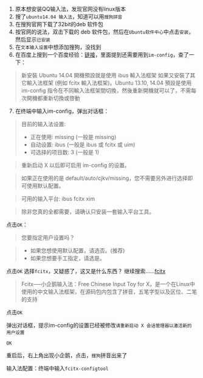 1. 原本想安装QQ输入法，发现官网没有linux版本
2. 搜了`ubuntu14.04 输入法`，知道可以用`搜狗拼音`
3. 在搜狗官网下载了32bit的deb 软件包
4. 按官网的说法，双击下载的 deb 软件包，然后在`Ubuntu软件中心`中点击`安装`，然后显示`已安装`
5. 在`文本输入设置`中想添加搜狗，没找到
6. 在百度上搜到一个百度经验：[链接](http://jingyan.baidu.com/article/ad310e80ae6d971849f49ed3.html)，里面提到还需要用到`im-config`，查了一下：

>新安裝 Ubuntu 14.04 開機預設就是使用 ibus 輸入法框架
>如果又安裝了其它輸入法框架 (例如 fcitx 輸入法框架)。Ubuntu 13.10, 14.04 預設是使用 im-config 指令在不同輸入法框架間切換，然後重新開機就可以了，不需每次開機都重新切換或啓動

7. 在终端中输入im-config，弹出对话框：

>目前的输入法设置:
> * 正在使用: missing (一般是 missing)
> * 自动设置: ibus (一般是 ibus 或 fcitx 或 uim)
> * 可选择的项目数: 3 (一般是 1)

>重新启动 X 以后即可启用 im-config 的设置。

>如果正在使用的是 default/auto/cjkv/missing，您不需要另外进行选择即可使用默认配置。

>  可用的输入平台:  ibus fcitx xim

>除非您真的全都需要，请确认只安装一套输入平台工具。

点击`OK`：

>您要指定用户设置吗？

> * 如果您想使用默认配置，请选否。(推荐)
> * 如果您想要手工指定，请选是。

点击`OK`
选择`fcitx`，又疑惑了，这又是什么东西？
继续搜索……[fcitx](http://zh.wikipedia.org/wiki/FCITX)

>Fcitx──小企鹅输入法：Free Chinese Input Toy for X，是一个在Linux中使用的中文输入法框架，在源码包内包含了拼音，五笔字型以及区位、二笔的支持

点击`OK`

弹出对话框，提示im-config的设置已经被修改`请重新启动 X 会话管理器以激活新的 用户设置`

`OK`

重启后，右上角出现小企鹅，点击，`搜狗`拼音出来了

输入法配置：终端中输入`fcitx-configtool`
